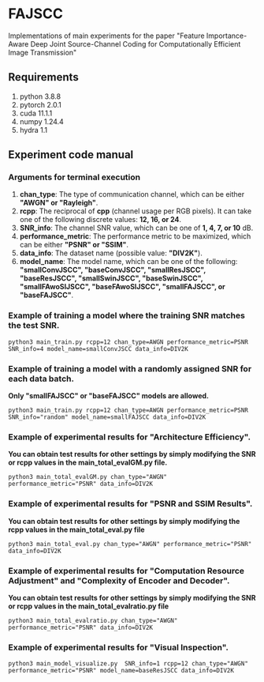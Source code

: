 # FAJSCC

Implementations of main experiments for the paper "Feature Importance-Aware Deep Joint Source-Channel Coding for Computationally Efficient Image Transmission"

## Requirements
1. python 3.8.8
2. pytorch 2.0.1
3. cuda 11.1.1
4. numpy 1.24.4
5. hydra 1.1

## Experiment code manual

### Arguments for terminal execution
1. **chan_type**: The type of communication channel, which can be either **"AWGN" or "Rayleigh"**.
2. **rcpp**: The reciprocal of **cpp** (channel usage per RGB pixels). It can take one of the following discrete values: **12, 16, or 24**.
3. **SNR_info**: The channel SNR value, which can be one of **1, 4, 7, or 10** dB.
4. **performance_metric**: The performance metric to be maximized, which can be either **"PSNR" or "SSIM"**.
5. **data_info**: The dataset name (possible value: **"DIV2K"**).
6. **model_name**: The model name, which can be one of the following: **"smallConvJSCC", "baseConvJSCC", "smallResJSCC", "baseResJSCC", "smallSwinJSCC", "baseSwinJSCC", "smallFAwoSIJSCC", "baseFAwoSIJSCC", "smallFAJSCC", or "baseFAJSCC"**.


### Example of training a model where the training SNR matches the test SNR.

    python3 main_train.py rcpp=12 chan_type=AWGN performance_metric=PSNR SNR_info=4 model_name=smallConvJSCC data_info=DIV2K


### Example of training a model with a randomly assigned SNR for each data batch.
**Only "smallFAJSCC" or "baseFAJSCC" models are allowed.**

    python3 main_train.py rcpp=12 chan_type=AWGN performance_metric=PSNR SNR_info="random" model_name=smallFAJSCC data_info=DIV2K


### Example of experimental results for "Architecture Efficiency".
**You can obtain test results for other settings by simply modifying the SNR or rcpp values in the main_total_evalGM.py file.**

    python3 main_total_evalGM.py chan_type="AWGN" performance_metric="PSNR" data_info=DIV2K


### Example of experimental results for "PSNR and SSIM Results".
**You can obtain test results for other settings by simply modifying the rcpp values in the main_total_eval.py file**

    python3 main_total_eval.py chan_type="AWGN" performance_metric="PSNR" data_info=DIV2K


### Example of experimental results for "Computation Resource Adjustment" and "Complexity of Encoder and Decoder".
**You can obtain test results for other settings by simply modifying the SNR or rcpp values in the main_total_evalratio.py file**

    python3 main_total_evalratio.py chan_type="AWGN" performance_metric="PSNR" data_info=DIV2K


### Example of experimental results for "Visual Inspection".

    python3 main_model_visualize.py  SNR_info=1 rcpp=12 chan_type="AWGN" performance_metric="PSNR" model_name=baseResJSCC data_info=DIV2K



